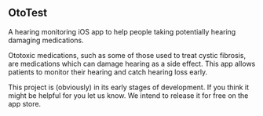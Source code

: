 ## OtoTest ##
A hearing monitoring iOS app to help people taking potentially hearing damaging medications.

Ototoxic medications, such as some of those used to treat cystic fibrosis, are medications which can damage hearing as a side effect.  This app allows patients to monitor their hearing and catch hearing loss early.

This project is (obviously) in its early stages of development. If you think it might be helpful for you let us know. We intend to release it for free on the app store.
